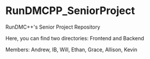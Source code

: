 # RunDMCPP_SeniorProject
RunDMC++'s Senior Project Repository

Here, you can find two directories: Frontend and Backend

Members:
Andrew,
IB,
Will,
Ethan,
Grace,
Allison,
Kevin